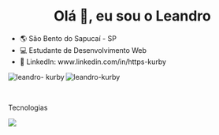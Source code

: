 <h1 align="center">Olá 👋, eu sou o Leandro</h1>

<ul list-style="none">
 <li>🌎 São Bento do Sapucaí - SP</li>
 <li>💻 Estudante de Desenvolvimento Web</li>
 <li>🔗 LinkedIn: www.linkedin.com/in/https-kurby</li>
</ul>

<div display="flex" flex-direction="collumn">
  <p><img align="left" src="https://github-readme-stats.vercel.app/api/top-langs?username=leandro-kurby&show_icons=true&locale=en&layout=compact" alt="leandro- kurby" />  </p>

  <p><img src="https://github-readme-stats.vercel.app/api?username=leandro-kurby&show_icons=true&locale=en" alt ="leandro-kurby" /></p>
</div>

<div><br/>
 <p>Tecnologias</p>
 <img src="https://skillicons.dev/icons?i=html,css,javascript,react,styledcomponents,typescript,express,postgres" />
</div>
